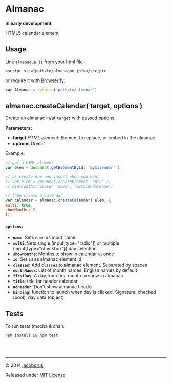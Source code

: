 Almanac
=======

**In early development**

HTML5 calendar element



## Usage

Link `almanaque.js` from your html file

```
<script src="path/to/almanaque.js"></script>
```

or require it with [Browserify](http://browserify.org/):

```javascript
var Almanac = require('path/to/almanac')
```

almanac.createCalendar( target, options )
-----------------------------------------

Create an almanac in/at `target` with passed options.

**Parameters:**

- **target** *HTML element*: Element to replace, or embed in the almanac
- **options** *Object*


Example:
```js
// get a HTML element
var elem = document.getElementById( 'myCalendar' );

// or create one and insert when you want
// var elem = document.createElement( 'div' );
// elem.setAttribute( 'name', 'myCalendarName')

// then create a calendar
var calendar = almanac.createCalendar( elem, {
multi: true,
showMonths: 2
});
```

#### `options`:

- **`name`**: Sets `name` as input name
- **`multi`**: Sets single (input[type="radio"]) or multiple (input[type="checkbox"]) day selection.
- **`showMonths`**: Months to show in calendar at once
- **`id`**: Set `id` as almanac element id
- **`classes`**: Add `classes` to almanac element. Separated by spaces
- **`monthNames`**: List of month names. English names by default
- **`firstDay`**: A day from first month to show in almanac
- **`title`**: title for header calendar
- **`noHeader`**: Don't show almanac header
- **`binding`**: function to launch when day is clicked. Signature: checked (bool), day data (object)

## Tests

To run tests (mocha & chai):

```
npm install && npm test
```

<br><br>

---

© 2014 [jacoborus](https://github.com/jacoborus)

Released under [MIT License](https://raw.github.com/jacoborus/almanac/master/LICENSE)